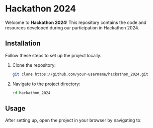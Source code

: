 # Hackathon 2024

Welcome to **Hackathon 2024**! This repository contains the code and resources developed during our participation in Hackathon 2024.

## Installation

Follow these steps to set up the project locally.

1. Clone the repository:
    ```bash
    git clone https://github.com/your-username/hackathon_2024.git
    ```
2. Navigate to the project directory:
    ```bash
    cd hackathon_2024
    ```


## Usage

After setting up, open the project in your browser by navigating to:
